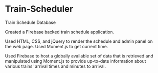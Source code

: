 # Train-Scheduler

Train Schedule Database

Created a Firebase backed train schedule application.

Used HTML, CSS, and jQuery to render the schedule and admin panel on the web page. Used Moment.js to get current time.

Used Firebase to host a globally available set of data that is retrieved and manipulated using Moment.js to provide up-to-date information about various trains' arrival times and minutes to arrival.
